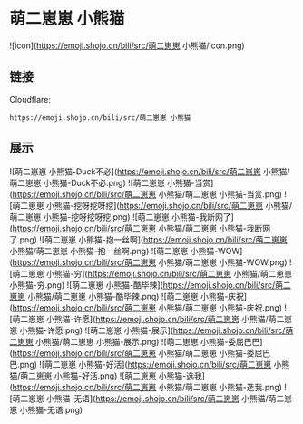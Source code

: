 # 萌二崽崽 小熊猫
![icon](https://emoji.shojo.cn/bili/src/萌二崽崽 小熊猫/icon.png)
## 链接
Cloudflare:
```
https://emoji.shojo.cn/bili/src/萌二崽崽 小熊猫
```
## 展示
![萌二崽崽 小熊猫-Duck不必](https://emoji.shojo.cn/bili/src/萌二崽崽 小熊猫/萌二崽崽 小熊猫-Duck不必.png)
![萌二崽崽 小熊猫-当赏](https://emoji.shojo.cn/bili/src/萌二崽崽 小熊猫/萌二崽崽 小熊猫-当赏.png)
![萌二崽崽 小熊猫-挖呀挖呀挖](https://emoji.shojo.cn/bili/src/萌二崽崽 小熊猫/萌二崽崽 小熊猫-挖呀挖呀挖.png)
![萌二崽崽 小熊猫-我断网了](https://emoji.shojo.cn/bili/src/萌二崽崽 小熊猫/萌二崽崽 小熊猫-我断网了.png)
![萌二崽崽 小熊猫-抱一丝啊](https://emoji.shojo.cn/bili/src/萌二崽崽 小熊猫/萌二崽崽 小熊猫-抱一丝啊.png)
![萌二崽崽 小熊猫-WOW](https://emoji.shojo.cn/bili/src/萌二崽崽 小熊猫/萌二崽崽 小熊猫-WOW.png)
![萌二崽崽 小熊猫-穷](https://emoji.shojo.cn/bili/src/萌二崽崽 小熊猫/萌二崽崽 小熊猫-穷.png)
![萌二崽崽 小熊猫-酷毕辣](https://emoji.shojo.cn/bili/src/萌二崽崽 小熊猫/萌二崽崽 小熊猫-酷毕辣.png)
![萌二崽崽 小熊猫-庆祝](https://emoji.shojo.cn/bili/src/萌二崽崽 小熊猫/萌二崽崽 小熊猫-庆祝.png)
![萌二崽崽 小熊猫-许愿](https://emoji.shojo.cn/bili/src/萌二崽崽 小熊猫/萌二崽崽 小熊猫-许愿.png)
![萌二崽崽 小熊猫-展示](https://emoji.shojo.cn/bili/src/萌二崽崽 小熊猫/萌二崽崽 小熊猫-展示.png)
![萌二崽崽 小熊猫-委屈巴巴](https://emoji.shojo.cn/bili/src/萌二崽崽 小熊猫/萌二崽崽 小熊猫-委屈巴巴.png)
![萌二崽崽 小熊猫-好活](https://emoji.shojo.cn/bili/src/萌二崽崽 小熊猫/萌二崽崽 小熊猫-好活.png)
![萌二崽崽 小熊猫-选我](https://emoji.shojo.cn/bili/src/萌二崽崽 小熊猫/萌二崽崽 小熊猫-选我.png)
![萌二崽崽 小熊猫-无语](https://emoji.shojo.cn/bili/src/萌二崽崽 小熊猫/萌二崽崽 小熊猫-无语.png)
